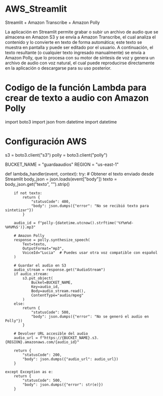 # AWS_Streamlit
Streamlit + Amazon Transcribe + Amazon Polly

La aplicación en Streamlit permite grabar o subir un archivo de audio que se almacena en Amazon S3 y se envía a Amazon Transcribe, el cual analiza el contenido y lo convierte en texto de forma automática; este texto se muestra en pantalla y puede ser editado por el usuario. A continuación, el texto resultante (o cualquier texto ingresado manualmente) se envía a Amazon Polly, que lo procesa con su motor de síntesis de voz y genera un archivo de audio con voz natural, el cual puede reproducirse directamente en la aplicación o descargarse para su uso posterior.

# Codigo de la función Lambda para crear de texto a audio con Amazon Polly

import boto3
import json
from datetime import datetime

# Configuración AWS
s3 = boto3.client("s3")
polly = boto3.client("polly")

BUCKET_NAME = "guardaaudios"
REGION = "us-east-1"

def lambda_handler(event, context):
    try:
        # Obtener el texto enviado desde Streamlit
        body_json = json.loads(event["body"])
        texto = body_json.get("texto", "").strip()
        
        if not texto:
            return {
                "statusCode": 400,
                "body": json.dumps({"error": "No se recibió texto para sintetizar"})
            }

        audio_id = f"polly-{datetime.utcnow().strftime('%Y%m%d-%H%M%S')}.mp3"

        # Amazon Polly
        response = polly.synthesize_speech(
            Text=texto,
            OutputFormat="mp3",
            VoiceId="Lucia"  # Puedes usar otra voz compatible con español
        )

        # Guardar el audio en S3
        audio_stream = response.get("AudioStream")
        if audio_stream:
            s3.put_object(
                Bucket=BUCKET_NAME,
                Key=audio_id,
                Body=audio_stream.read(),
                ContentType="audio/mpeg"
            )
        else:
            return {
                "statusCode": 500,
                "body": json.dumps({"error": "No se generó el audio en Polly"})
            }

        # Devolver URL accesible del audio
        audio_url = f"https://{BUCKET_NAME}.s3.{REGION}.amazonaws.com/{audio_id}"

        return {
            "statusCode": 200,
            "body": json.dumps({"audio_url": audio_url})
        }

    except Exception as e:
        return {
            "statusCode": 500,
            "body": json.dumps({"error": str(e)})
        }

